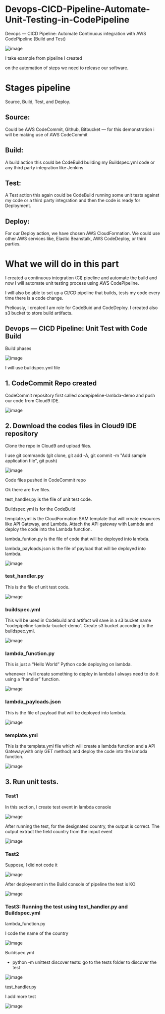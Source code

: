# Devops-CICD-Pipeline-Automate-Unit-Testing-in-CodePipeline
Devops — CICD Pipeline: Automate Continuous integration with AWS CodePipeline (Build and Test)


![image](https://github.com/felixdagnon/Devops-CICD-Pipeline-Automate-Unit-Testing-in-CodePipeline/assets/91665833/92f71cd6-388e-4585-8726-1e52b41ca32e)

I take example from pipeline I created

on the automation of steps we need to release our software.

# Stages pipeline

Source, Build, Test, and Deploy.

## Source:
Could be AWS CodeCommit, Github, Bitbucket — for this demonstration i will be making use of AWS CodeCommit

## Build:
A build action this could be CodeBuild building my Buildspec.yml code or any third party integration like Jenkins

## Test:
A Test action this again could be CodeBuild running some unit tests against my code or a third party integration and then the code is ready for Deployment.

## Deploy:
For our Deploy action, we have chosen AWS CloudFormation. We could use other AWS services like, Elastic Beanstalk, AWS CodeDeploy, or third parties.

# What we will do in this part

I created a continuous integration (CI) pipeline and automate the build and now I will automate unit testing process using AWS CodePipeline.

I will also be able to set up a CI/CD pipeline that builds, tests my code every time there is a code change.

Preliously, I created I am role for CodeBuid and CodeDeploy. I created also s3 bucket to store build artifacts.

## Devops — CICD Pipeline: Unit Test with Code Build

Build phases

![image](https://github.com/felixdagnon/Devops-CICD-Pipeline-Automate-Unit-Testing-in-CodePipeline/assets/91665833/53b24539-c9b7-4f06-8915-c14c14f654e0)

I will use buildspec.yml file


## 1. CodeCommit Repo created

CodeCommit repository first called codepipeline-lambda-demo and push our code from Cloud9 IDE.

![image](https://github.com/felixdagnon/CICDFlow-CodeDeploy-LambdaApplication/assets/91665833/802323ca-7154-4340-9907-587719e89065)

## 2. Download the codes files in Cloud9 IDE repository

Clone the repo in Cloud9 and upload files.

I use git commands (git clone, git add -A,  git commit -m "Add sample application file", git push)

![image](https://github.com/felixdagnon/Devops-CICD-Pipeline-Automate-Unit-Testing-in-CodePipeline/assets/91665833/69c4d54d-19ad-4928-a703-bcd00af99769)

Code files pushed in CodeCommit repo

Ok there are five files.

test_handler.py is the file of unit test code. 

Buildspec.yml is for the CodeBuild

template.yml is the CloudFormation SAM template that will create resources like API Gateway, and Lambda. Attach the API gateway with Lambda and deploy the code into the Lambda function. 

lambda_funtion.py is the file of code that will be deployed into lambda. 

lambda_payloads.json is the file of payload that will be deployed into lambda. 

![image](https://github.com/felixdagnon/Devops-CICD-Pipeline-Automate-Unit-Testing-in-CodePipeline/assets/91665833/7fd47ef7-9944-4b84-92e1-968e2d85c403)

### test_handler.py

This is the file of unit test code. 

![image](https://github.com/felixdagnon/Devops-CICD-Pipeline-Automate-Unit-Testing-in-CodePipeline/assets/91665833/d5b7e730-3e5e-4264-a0f7-7e2bc33827d9)

### buildspec.yml

This will be used in Codebuild and artifact wil save in a s3 bucket name “codepipeline-lambda-bucket-demo”. Create s3 bucket according to the buildspec.yml.

![image](https://github.com/felixdagnon/Devops-CICD-Pipeline-Automate-Unit-Testing-in-CodePipeline/assets/91665833/4b704f28-dfae-4a49-9e4c-a6528d390360)

### lambda_function.py

This is just a “Hello World” Python code deploying on lambda.

whenever I will create something to deploy in lambda I always need to do it using a “handler” function.

![image](https://github.com/felixdagnon/Devops-CICD-Pipeline-Automate-Unit-Testing-in-CodePipeline/assets/91665833/9ae74235-1a1b-4e67-86fd-8722cc33e307)

### lambda_payloads.json

This is the file of payload that will be deployed into lambda. 

![image](https://github.com/felixdagnon/Devops-CICD-Pipeline-Automate-Unit-Testing-in-CodePipeline/assets/91665833/c8fb3bbd-76ee-4292-9a18-0ecd88264833)

### template.yml

This is the template.yml file which will create a lambda function and a API Gateway(with only GET method) and deploy the code into the lambda function.

![image](https://github.com/felixdagnon/Devops-CICD-Pipeline-Automate-Unit-Testing-in-CodePipeline/assets/91665833/370f6195-96cd-4ee6-a995-58df61848517)

## 3. Run unit tests.

### Test1
In this section, I create test event in lambda console

![image](https://github.com/felixdagnon/Devops-CICD-Pipeline-Automate-Unit-Testing-in-CodePipeline/assets/91665833/157059ba-9d10-4e35-9797-f17090c3b5da)

After running the test, for the designated country, the output is correct. The output extract the field country from the imput event

![image](https://github.com/felixdagnon/Devops-CICD-Pipeline-Automate-Unit-Testing-in-CodePipeline/assets/91665833/50e5e8b3-b0bb-46cf-87eb-2b90d65b48c2)

### Test2

Suppose, I did not code it

![image](https://github.com/felixdagnon/Devops-CICD-Pipeline-Automate-Unit-Testing-in-CodePipeline/assets/91665833/09388d17-36e7-4593-9ef2-64196cda856f)

After deployement in the Build console of pipeline the test is KO

![image](https://github.com/felixdagnon/Devops-CICD-Pipeline-Automate-Unit-Testing-in-CodePipeline/assets/91665833/1ca60177-8252-430d-874d-9d3e637c7d61)

### Test3: Running the test using test_handler.py and Buildspec.yml

lambda_function.py

I code the name of the country

![image](https://github.com/felixdagnon/Devops-CICD-Pipeline-Automate-Unit-Testing-in-CodePipeline/assets/91665833/bc5ca70e-38e6-43e6-9a58-98540ca1c29e)

 Buildspec.yml

- python -m unittest discover tests: go to the tests folder to discover the test
  
 ![image](https://github.com/felixdagnon/Devops-CICD-Pipeline-Automate-Unit-Testing-in-CodePipeline/assets/91665833/5fd7f273-cbe0-4a97-b975-79ac4e62fb08)

test_handler.py 

I add more test

![image](https://github.com/felixdagnon/Devops-CICD-Pipeline-Automate-Unit-Testing-in-CodePipeline/assets/91665833/48bcd593-9c29-4bb8-bfb4-2ec842dacac3)

 













